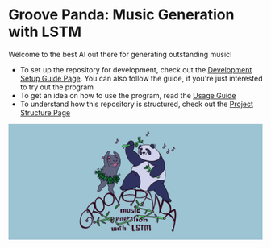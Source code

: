 # Groove Panda: Music Generation with LSTM
Welcome to the best AI out there for generating outstanding music!
- To set up the repository for development, check out the [Development Setup Guide Page](./docs/setup-guide.md). You can also follow the guide, if you're just interested to try out the program
- To get an idea on how to use the program, read the [Usage Guide](./docs/usage-guide.md)
- To understand how this repository is structured, check out the [Project Structure Page](./docs/project-structure.md)

![Groove Panda Logo](./docs/media/groovepanda.jpg)
